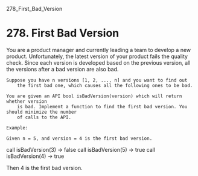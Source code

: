 278_First_Bad_Version
# 278. First Bad Version

You are a product manager and currently leading a team to develop a new product.
        Unfortunately, the latest version of your product fails the quality check. Since each
        version is developed based on the previous version, all the versions after a bad version are
        also bad.

    Suppose you have n versions [1, 2, ..., n] and you want to find out
        the first bad one, which causes all the following ones to be bad.

    You are given an API bool isBadVersion(version) which will return whether version
        is bad. Implement a function to find the first bad version. You should minimize the number
        of calls to the API.

    Example:

    Given n = 5, and version = 4 is the first bad version.

call isBadVersion(3) -> false
call isBadVersion(5) -> true
call isBadVersion(4) -> true

Then 4 is the first bad version.